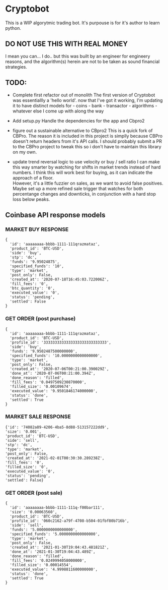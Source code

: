 # Cryptobot

This is a WIP algorytmic trading bot.  It's purpouse is for it's author to learn
python.

## DO NOT USE THIS WITH REAL MONEY
I mean you can... I do.. but this was built by an engineer for engineery reasons,
and the algorithm(s) herein are not to be taken as sound financial strategies.

## TODO:
- Complete first refactor out of monolith
    The first version of Cryptobot was essentiallly a 'hello world'.  now that I've
    got it working, I'm updating it to have distinct models for 
      - coins
      - bank 
      - transactor
      - algorithms
      - whatever else I come up with along the way

- Add setup.py
    Handle the dependencies for the app and Cbpro2

- figure out a sustainable alternative to CBpro2
    This is a quick fork of CBPro.  The reason it is included in this project
    is simplly because CBPro doesn't return headers from it's API calls.  I should
    probably submit a PR to the CBPro project to tweak this so i don't have to
    maintain this library on my own.

- update trend reversal logic to use velocity or buy / sell ratio
    I can make this way smarter by watching for shifts in market trends
    instead of hard numbers.  I think this will work best for buying, as it
    can indicate the approach of a floor.  
    However, it's a little fuzzier on sales, as we want to avoid false positives.
    Maybe set up a more refined sale trigger that watches for both percentange
    changes and downticks, in conjunction with a hard stop loss below peaks.

## Coinbase API response models
### MARKET BUY RESPONSE 
```
{
  'id': 'aaaaaaaa-bbbb-1111-111qrazmataz',
  'product_id': 'BTC-USD',
  'side': 'buy',
  'stp': 'dc',
  'funds': '9.95024875',
  'specified_funds': '10',
  'type': 'market',
  'post_only': False,
  'created_at': '2020-07-18T16:45:03.722006Z',
  'fill_fees': '0',
  'btc_quantity': '0',
  'executed_value': '0',
  'status': 'pending',
  'settled': False
}
```

### GET ORDER (post purchase)
```
{
  'id': 'aaaaaaaa-bbbb-1111-111qrazmataz',
  'product_id': 'BTC-USD',
  'profile_id': '3333333333333333333333333333',
  'side': 'buy',
  'funds': '9.9502487500000000',
  'specified_funds': '10.0000000000000000',
  'type': 'market',
  'post_only': False,
  'created_at': '2020-07-06T00:21:00.390029Z',
  'done_at': '2020-07-06T00:21:00.394Z',
  'done_reason': 'filled',
  'fill_fees': '0.0497509230870000',
  'filled_size': '0.00109674',
  'executed_value': '9.9501846174000000',
  'status': 'done',
  'settled': True
}
```

### MARKET SALE RESPONSE
```
{'id': '74082a89-4206-4ba5-8d88-513157222dd9',
'size': '0.001',
'product_id': 'BTC-USD',
'side': 'sell',
'stp': 'dc',
'type': 'market',
'post_only': False,
'created_at': '2021-02-01T00:30:30.289238Z',
'fill_fees': '0',
'filled_size': '0',
'executed_value': '0',
'status': 'pending',
'settled': False}
```

### GET ORDER (post sale)
```
{
  'id': 'aaaaaaaa-bbbb-1111-111q-f00bar111',
  'size': '0.00063560',
  'product_id': 'BTC-USD',
  'profile_id': '060c2162-a79f-4708-b504-01fbf80b716b',
  'side': 'sell',
  'funds': '5.0000000000000000',
  'specified_funds': '5.0000000000000000',
  'type': 'market',
  'post_only': False,
  'created_at': '2021-01-30T19:04:43.481821Z',
  'done_at': '2021-01-30T19:04:43.489Z',
  'done_reason': 'filled',
  'fill_fees': '0.0249994058000000',
  'filled_size': '0.00014554',
  'executed_value': '4.9998811600000000',
  'status': 'done',
  'settled': True
}
